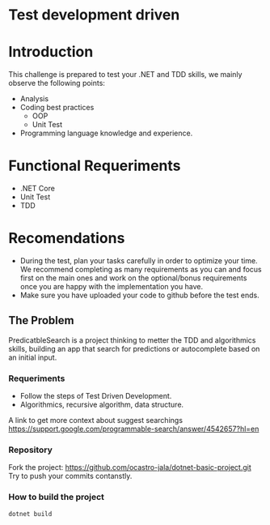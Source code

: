# Test development driven

# Introduction

This challenge is prepared to test your .NET and TDD skills, we mainly observe the following points:

- Analysis
- Coding best practices
  - OOP
  - Unit Test
- Programming language knowledge and experience.

# Functional Requeriments

- .NET Core
- Unit Test
- TDD

# Recomendations

- During the test, plan your tasks carefully in order to optimize your time. We recommend completing as many requirements as you can and focus first on the main ones and work on the optional/bonus requirements once you are happy with the implementation you have.
- Make sure you have uploaded your code to github before the test ends.

## The Problem

PredicatbleSearch is a project thinking to metter the TDD and algorithmics skills, building an app that search for predictions or autocomplete based on an initial input.

### Requeriments

- Follow the steps of Test Driven Development.
- Algorithmics, recursive algorithm, data structure.

A link to get more context about suggest searchings
https://support.google.com/programmable-search/answer/4542657?hl=en

### Repository
Fork the project: https://github.com/ocastro-jala/dotnet-basic-project.git
Try to push your commits contanstly.


### How to build the project

```shell
dotnet build
```
